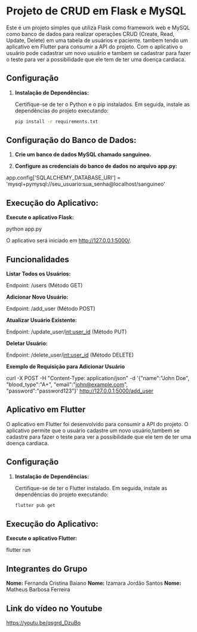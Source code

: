 # Projeto de CRUD em Flask e MySQL

Este é um projeto simples que utiliza Flask como framework web e MySQL como banco de dados para realizar operações CRUD (Create, Read, Update, Delete) em uma tabela de usuários e paciente.
tambem tendo um aplicativo em Flutter para consumir a API do projeto.
Com o aplicativo o usuário pode cadastrar um novo usuário e tambem se cadastrar para fazer o teste para ver a possibilidade que ele tem de ter uma doença cardiaca.

## Configuração

1. **Instalação de Dependências:**

   Certifique-se de ter o Python e o pip instalados. Em seguida, instale as dependências do projeto executando:

   ```bash
   pip install -r requirements.txt

## Configuração do Banco de Dados:

1. **Crie um banco de dados MySQL chamado sanguineo.**

2. **Configure as credenciais do banco de dados no arquivo app.py:**

app.config['SQLALCHEMY_DATABASE_URI'] = 'mysql+pymysql://seu_usuario:sua_senha@localhost/sanguineo'


## Execução do Aplicativo:

**Execute o aplicativo Flask:**

python app.py

O aplicativo será iniciado em http://127.0.0.1:5000/.

## Funcionalidades
**Listar Todos os Usuários:**

Endpoint: /users (Método GET)

**Adicionar Novo Usuário:**

Endpoint: /add_user (Método POST)

**Atualizar Usuário Existente:**

Endpoint: /update_user/<int:user_id> (Método PUT)

**Deletar Usuário:**

Endpoint: /delete_user/<int:user_id> (Método DELETE)

**Exemplo de Requisição para Adicionar Usuário**

curl -X POST -H "Content-Type: application/json" -d '{"name":"John Doe", "blood_type":"A+", "email":"john@example.com", "password":"password123"}' http://127.0.0.1:5000/add_user


## Aplicativo em Flutter

O aplicativo em Flutter foi desenvolvido para consumir a API do projeto. O aplicativo permite que o usuário cadastre um novo usuário,tambem se cadastre para fazer o teste para ver a possibilidade que ele tem de ter uma doença cardiaca.

## Configuração

1. **Instalação de Dependências:**

   Certifique-se de ter o Flutter instalado. Em seguida, instale as dependências do projeto executando:

   ```bash
   flutter pub get

## Execução do Aplicativo:

**Execute o aplicativo Flutter:**

flutter run

## Integrantes do Grupo 

**Nome:** Fernanda Cristina Baiano
**Nome:** Izamara Jordão Santos
**Nome:** Matheus Barbosa Ferreira

## Link do vídeo no Youtube

https://youtu.be/qsgrd_DzuBo


